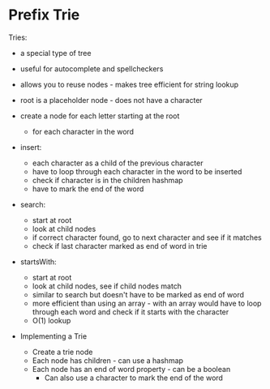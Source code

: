 # Prefix Trie

Tries:

- a special type of tree
- useful for autocomplete and spellcheckers
- allows you to reuse nodes - makes tree efficient for string lookup
- root is a placeholder node - does not have a character
- create a node for each letter starting at the root
  - for each character in the word
- insert:
  - each character as a child of the previous character
  - have to loop through each character in the word to be inserted
  - check if character is in the children hashmap
  - have to mark the end of the word
- search:
  - start at root
  - look at child nodes
  - if correct character found, go to next character and see if it matches
  - check if last character marked as end of word in trie
- startsWith:
  - start at root
  - look at child nodes, see if child nodes match
  - similar to search but doesn't have to be marked as end of word
  - more efficient than using an array - with an array would have to loop through each word and check if it starts with the character
  - O(1) lookup

- Implementing a Trie
  - Create a trie node
  - Each node has children - can use a hashmap
  - Each node has an end of word property - can be a boolean
    - Can also use a character to mark the end of the word
